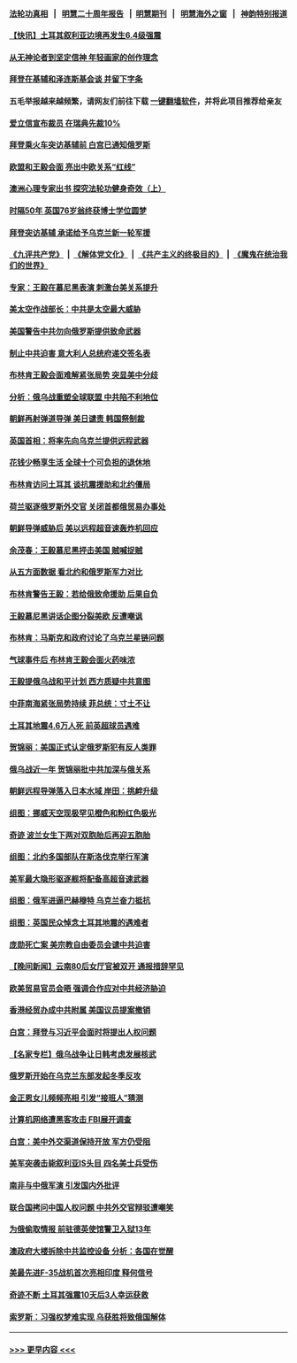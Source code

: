 #### [法轮功真相](https://github.com/gfw-breaker/truth/blob/master/README.md?t=0) &nbsp;&nbsp;|&nbsp;&nbsp; [明慧二十周年报告](https://github.com/gfw-breaker/mh-reports/blob/master/README.md?t=0) &nbsp;&nbsp;|&nbsp;&nbsp;[明慧期刊](https://github.com/gfw-breaker/mh-qikan) &nbsp;&nbsp;|&nbsp;&nbsp; [明慧海外之窗](https://github.com/gfw-breaker/mh-news/blob/master/README.md?t=0) &nbsp;&nbsp;|&nbsp;&nbsp; [神韵特别报道](https://github.com/gfw-breaker/mh-news/blob/master/shenyun.md?t=0)
#### [【快讯】土耳其叙利亚边境再发生6.4级强震](../pages/nsc418/n13934281.md?t=02210343) 
#### [从无神论者到坚定信神 年轻画家的创作理念](../pages/nsc418/n13934127.md?t=02210343) 
#### [拜登在基辅和泽连斯基会谈 并留下字条](../pages/nsc418/n13934265.md?t=02210343) 
#### 五毛举报越来越频繁，请网友们前往下载 [一键翻墙软件](https://github.com/gfw-breaker/ssr-accounts)，并将此项目推荐给亲友
#### [爱立信宣布裁员 在瑞典先裁10%](../pages/nsc418/n13934254.md?t=02210343) 
#### [拜登乘火车突访基辅前 白宫已通知俄罗斯](../pages/nsc418/n13934251.md?t=02210343) 
#### [欧盟和王毅会面 亮出中欧关系“红线”](../pages/nsc418/n13934238.md?t=02210343) 
#### [澳洲心理专家出书 探究法轮功健身奇效（上）](../pages/nsc418/n13927099.md?t=02210343) 
#### [时隔50年 英国76岁翁终获博士学位圆梦](../pages/nsc418/n13933867.md?t=02210343) 
#### [拜登突访基辅 承诺给予乌克兰新一轮军援](../pages/nsc418/n13934017.md?t=02210343) 
#### [《九评共产党》](https://github.com/begood0513/9ping.md/blob/master/README.md) &nbsp;|&nbsp; [《解体党文化》](../../../../jtdwh.md/blob/master/README.md)  &nbsp;|&nbsp; [《共产主义的终极目的》](../../../../gczydzjmd.md/blob/master/README.md) &nbsp;|&nbsp; [《魔鬼在统治我们的世界》](../../../../mgztzwmdsj.md/blob/master/README.md) 
#### [专家：王毅在慕尼黑表演 刺激台美关系提升](../pages/nsc418/n13933890.md?t=02210343) 
#### [美太空作战部长：中共是太空最大威胁](../pages/nsc418/n13933954.md?t=02210343) 
#### [美国警告中共勿向俄罗斯提供致命武器](../pages/nsc418/n13933562.md?t=02210343) 
#### [制止中共迫害 意大利人总统府递交签名表](../pages/nsc418/n13933726.md?t=02210343) 
#### [布林肯王毅会面难解紧张局势 突显美中分歧](../pages/nsc418/n13933810.md?t=02210343) 
#### [分析：俄乌战重塑全球联盟 中共陷不利地位](../pages/nsc418/n13933636.md?t=02210343) 
#### [朝鲜再射弹道导弹 美日谴责 韩国祭制裁](../pages/nsc418/n13933687.md?t=02210343) 
#### [英国首相：将率先向乌克兰提供远程武器](../pages/nsc418/n13933621.md?t=02210343) 
#### [花钱少畅享生活 全球十个可负担的退休地](../pages/nsc418/n13931496.md?t=02210343) 
#### [布林肯访问土耳其 谈抗震援助和北约僵局](../pages/nsc418/n13933520.md?t=02210343) 
#### [荷兰驱逐俄罗斯外交官 关闭首都俄贸易办事处](../pages/nsc418/n13933496.md?t=02210343) 
#### [朝鲜导弹威胁后 美以远程超音速轰炸机回应](../pages/nsc418/n13933505.md?t=02210343) 
#### [余茂春：王毅慕尼黑抨击美国 贼喊捉贼](../pages/nsc418/n13933469.md?t=02210343) 
#### [从五方面数据 看北约和俄罗斯军力对比](../pages/nsc418/n13931758.md?t=02210343) 
#### [布林肯警告王毅：若给俄致命援助 后果自负](../pages/nsc418/n13933006.md?t=02210343) 
#### [王毅慕尼黑讲话企图分裂美欧 反遭嘲讽](../pages/nsc418/n13932976.md?t=02210343) 
#### [布林肯：马斯克和政府讨论了乌克兰星链问题](../pages/nsc418/n13932961.md?t=02210343) 
#### [气球事件后 布林肯王毅会面火药味浓](../pages/nsc418/n13932907.md?t=02210343) 
#### [王毅提俄乌战和平计划 西方质疑中共意图](../pages/nsc418/n13932860.md?t=02210343) 
#### [中菲南海紧张局势持续 菲总统：寸土不让](../pages/nsc418/n13932872.md?t=02210343) 
#### [土耳其地震4.6万人死 前英超球员遇难](../pages/nsc418/n13932702.md?t=02210343) 
#### [贺锦丽：美国正式认定俄罗斯犯有反人类罪](../pages/nsc418/n13932829.md?t=02210343) 
#### [俄乌战近一年 贺锦丽批中共加深与俄关系](../pages/nsc418/n13932832.md?t=02210343) 
#### [朝鲜远程导弹落入日本水域 岸田：挑衅升级](../pages/nsc418/n13932704.md?t=02210343) 
#### [组图：挪威天空现极罕见橙色和粉红色极光](../pages/nsc418/n13932503.md?t=02210343) 
#### [奇迹 波兰女生下两对双胞胎后再迎五胞胎](../pages/nsc418/n13932577.md?t=02210343) 
#### [组图：北约多国部队在斯洛伐克举行军演](../pages/nsc418/n13932592.md?t=02210343) 
#### [美军最大隐形驱逐舰将配备高超音速武器](../pages/nsc418/n13932647.md?t=02210343) 
#### [组图：俄军进逼巴赫穆特 乌克兰奋力抵抗](../pages/nsc418/n13931923.md?t=02210343) 
#### [组图：英国民众悼念土耳其地震的遇难者](../pages/nsc418/n13931991.md?t=02210343) 
#### [庞勋死亡案 美宗教自由委员会谴中共迫害](../pages/nsc418/n13932260.md?t=02210343) 
#### [【晚间新闻】云南80后女厅官被双开 通报措辞罕见](../pages/nsc418/n13932549.md?t=02210343) 
#### [欧美贸易官员会晤 强调合作应对中共经济胁迫](../pages/nsc418/n13932458.md?t=02210343) 
#### [香港经贸办成中共附属 美国议员提案撤销](../pages/nsc418/n13932393.md?t=02210343) 
#### [白宫：拜登与习近平会面时将提出人权问题](../pages/nsc418/n13932316.md?t=02210343) 
#### [【名家专栏】俄乌战争让日韩考虑发展核武](../pages/nsc418/n13932029.md?t=02210343) 
#### [俄罗斯开始在乌克兰东部发起冬季反攻](../pages/nsc418/n13932313.md?t=02210343) 
#### [金正恩女儿频频亮相 引发“接班人”猜测](../pages/nsc418/n13932291.md?t=02210343) 
#### [计算机网络遭黑客攻击 FBI展开调查](../pages/nsc418/n13932222.md?t=02210343) 
#### [白宫：美中外交渠道保持开放 军方仍受阻](../pages/nsc418/n13932249.md?t=02210343) 
#### [美军突袭击毙叙利亚IS头目 四名美士兵受伤](../pages/nsc418/n13932181.md?t=02210343) 
#### [南非与中俄军演 引发国内外批评](../pages/nsc418/n13932199.md?t=02210343) 
#### [联合国拷问中国人权问题 中共外交官辩驳遭嘲笑](../pages/nsc418/n13932177.md?t=02210343) 
#### [为俄偷取情报 前驻德英使馆警卫入狱13年](../pages/nsc418/n13932124.md?t=02210343) 
#### [澳政府大楼拆除中共监控设备 分析：各国在觉醒](../pages/nsc418/n13932111.md?t=02210343) 
#### [美最先进F-35战机首次亮相印度 释何信号](../pages/nsc418/n13932134.md?t=02210343) 
#### [奇迹不断 土耳其强震10天后3人幸运获救](../pages/nsc418/n13931802.md?t=02210343) 
#### [索罗斯：习强权梦难实现 乌获胜将致俄国解体](../pages/nsc418/n13932146.md?t=02210343) 

----
#### [ >>> 更早内容 <<< ](../indexes/nsc418-earlier.md)
